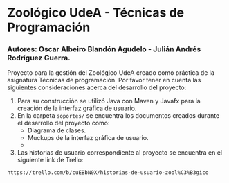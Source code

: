 # Zoológico UdeA - Técnicas de Programación

### Autores: Oscar Albeiro Blandón Agudelo - Julián Andrés Rodríguez Guerra.

Proyecto para la gestión del Zoológico UdeA creado como práctica de la asignatura Técnicas de programación.
Por favor tener en cuenta las siguientes consideraciones acerca del desarrollo del proyecto:

1. Para su construcción se utilizó Java con Maven y Javafx para la creación de la interfaz gráfica de usuario.
2. En la carpeta `soportes/` se encuentra los documentos creados durante el desarrollo del proyecto como:
   - Diagrama de clases.
   - Muckups de la interfaz gráfica de usuario.
   - 
3. Las historias de usuario correspondiente al proyecto se encuentra en el siguiente link de Trello:

```https://trello.com/b/cuEBbN0X/historias-de-usuario-zool%C3%B3gico```

